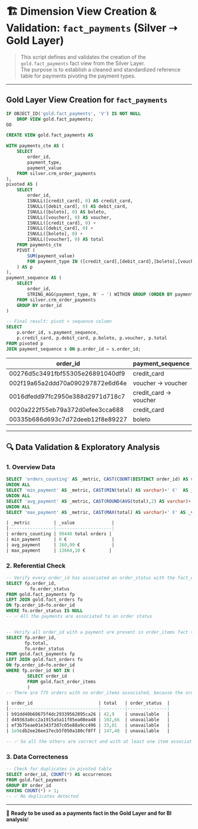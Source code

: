 # 🏗️ Dimension View Creation & Validation: `fact_payments` (Silver ➝ Gold Layer)

> This script defines and validates the creation of the `gold.fact_payments` fact view from the Silver Layer.  
> The purpose is to establish a cleaned and standardized reference table for payments pivoting the payment types.

---

## Gold Layer View Creation for `fact_payments`
```sql
IF OBJECT_ID('gold.fact_payments', 'V') IS NOT NULL
    DROP VIEW gold.fact_payments;
GO

CREATE VIEW gold.fact_payments AS

WITH payments_cte AS (
    SELECT 
        order_id,
        payment_type,
        payment_value
    FROM silver.crm_order_payments
),
pivoted AS (
    SELECT 
        order_id,
        ISNULL([credit_card], 0) AS credit_card,
        ISNULL([debit_card], 0) AS debit_card,
        ISNULL([boleto], 0) AS boleto,
        ISNULL([voucher], 0) AS voucher,
        ISNULL([credit_card], 0) +
        ISNULL([debit_card], 0) +
        ISNULL([boleto], 0) +
        ISNULL([voucher], 0) AS total
    FROM payments_cte
    PIVOT (
        SUM(payment_value)
        FOR payment_type IN ([credit_card],[debit_card],[boleto],[voucher])
    ) AS p
),
payment_sequence AS (
    SELECT 
        order_id,
        STRING_AGG(payment_type, N' → ') WITHIN GROUP (ORDER BY payment_sequential) AS payment_sequence
    FROM silver.crm_order_payments
    GROUP BY order_id
)

-- Final result: pivot + sequence column
SELECT 
    p.order_id, s.payment_sequence,
    p.credit_card, p.debit_card, p.boleto, p.voucher, p.total
FROM pivoted p
JOIN payment_sequence s ON p.order_id = s.order_id;
```

| order_id                         | payment_sequence         | credit_card | debit_card | boleto | voucher | total  |
|----------------------------------|--------------------------|-------------|------------|--------|---------|--------|
| 00276d5c3491fbf55305e26891040df9 | credit_card              | 68,12       | 0          | 0      | 0       | 68,12  |
| 002f19a65a2ddd70a090297872e6d64e | voucher → voucher        | 0           | 0          | 0      | 77,29   | 77,29  |
| 0016dfedd97fc2950e388d2971d718c7 | credit_card → voucher    | 52,63       | 0          | 0      | 17,92   | 70,55  |
| 0020a222f55eb79a372d0efee3cca688 | credit_card              | 45,09       | 0          | 0      | 0       | 45,09  |
| 00335b686d693c7d72deeb12f8e89227 | boleto                   | 0           | 0          | 80,79  | 0       | 80,79  |

---

## 🔍 Data Validation & Exploratory Analysis

### 1. Overview Data
```sql
SELECT 'orders_counting' AS _metric, CAST(COUNT(DISTINCT order_id) AS varchar)+' total orders' AS _value FROM gold.fact_payments
UNION ALL
SELECT 'min_payment' AS _metric, CAST(MIN(total) AS varchar)+' €'  AS _value FROM gold.fact_payments
UNION ALL
SELECT 'avg_payment' AS _metric, CAST(ROUND(AVG(total),2) AS varchar)+' €' AS _value FROM gold.fact_payments
UNION ALL
SELECT 'max_payment' AS _metric, CAST(MAX(total) AS varchar)+' €' AS _value FROM gold.fact_payments

| _metric         | _value              |
|-----------------|---------------------|
| orders_counting | 99440 total orders |
| min_payment     | 0 €                 |
| avg_payment     | 160,99 €            |
| max_payment     | 13664,10 €         |
```

### 2. Referential Check
```sql
-- Verify every order_id has associated an order_status with the fact_orders table
SELECT fp.order_id,
	     fo.order_status
FROM gold.fact_payments fp
LEFT JOIN gold.fact_orders fo 
ON fp.order_id=fo.order_id
WHERE fo.order_status IS NULL
-- ✅ All the payments are associated to an order status


-- Verify all order_id with a payment are present in order_items fact table
SELECT fp.order_id,
	   fp.total,
	   fo.order_status
FROM gold.fact_payments fp
LEFT JOIN gold.fact_orders fo 
ON fp.order_id=fo.order_id
WHERE fp.order_id NOT IN (
		SELECT order_id
		FROM gold.fact_order_items 
		)
-- There are 775 orders with no order_items associated, because the order_status was unavailable or canceled

| order_id                         | total   | order_status  |
|----------------------------------|---------|---------------|
| b91dd40b68675f4dc29339562895ca26 | 42,9    | unavailable   |
| d49363a0cc2a1915a5a11f85ea08ea48 | 102,66  | unavailable   |
| ef3b75eae01e343f3d7c05e88a9cc496 | 33,01   | unavailable   |
| 1e9cdb2ee26ee17ecb5f050a180cf8ff | 147,48  | unavailable   |

-- ✅ So all the others are correct and with at least one item associated
```

### 3. Data Correcteness
```sql
-- Check for duplicates in pivoted table
SELECT order_id, COUNT(*) AS occurrences
FROM gold.fact_payments
GROUP BY order_id
HAVING COUNT(*) > 1;
-- ✅ No duplicates detected
```

---

📌 **Ready to be used as a payments fact in the Gold Layer and for BI analysis**!
